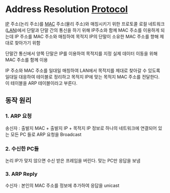 # Address Resolution [Protocol](Protocol)
[IP](IP.md) 주소(논리 주소)를 [MAC](MAC_Address.md) 주소(물리 주소)와 매칭시키기 위한 프로토콜
로컬 네트워크([LAN](LAN.md))에서 단말과 단말 간의 통신을 하기 위해 IP주소와 함께 MAC 주소를 이용하게 되는데 IP 주소를 MAC 주소와 매칭하여 목적지 IP의 단말이 소유한 MAC 주소를 향해 제대로 찾아가기 위함 

단말간 통신에서 양쪽 단말은 IP를 이용하여 목적지를 지정
실제 데이터 이동을 위해 MAC 주소를 함께 이용

IP 주소와 MAC 주소를 일대일 매칭하여 LAN에서 목적지를 제대로 찾아갈 수 있도록
일대일 대응하여 테이블로 정리하고 목적지 IP에 맞는 목적지 MAC 주소를 전달한다. 이 테이블을 ARP 테이블이라고 부른다. 

## 동작 원리
### 1. ARP 요청
송신자 : 출발지 MAC + 출발지 IP + 목적지 IP 정보로 하나의 네트워크에 연결되어 있는 모든 PC 들로 ARP 요청을 Broadcast

### 2. 수신한 PC들
논리 IP가 맞지 않으면 수신 받은 프레임을 버린다.
맞는 PC만 응답을 보냄

### 3. ARP Reply
수신자 : 본인의 MAC 주소를 정보에 추가하여 응답을 unicast
